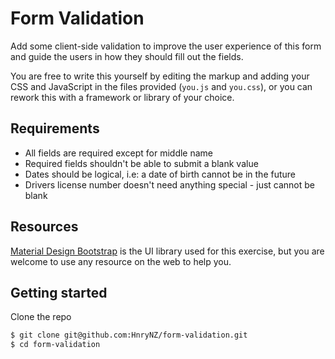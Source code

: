 # Form Validation

Add some client-side validation to improve the user experience of this form and guide the users in how they should fill out the fields.

You are free to write this yourself by editing the markup and adding your CSS and JavaScript in the files provided (`you.js` and `you.css`), or you can rework this with a framework or library of your choice.

## Requirements

- All fields are required except for middle name
- Required fields shouldn't be able to submit a blank value
- Dates should be logical, i.e: a date of birth cannot be in the future
- Drivers license number doesn't need anything special - just cannot be blank

## Resources

[Material Design Bootstrap](https://mdbootstrap.com/legacy/4.3.2/) is the UI library used for this exercise, but you are welcome to use any resource on the web to help you.

## Getting started

Clone the repo

```bash
$ git clone git@github.com:HnryNZ/form-validation.git
$ cd form-validation
```

